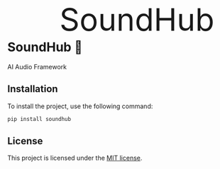 
<p align="center">
  <img src="SoundHub.png" alt="SoundHub" style="display:block; margin:auto; transform: scale(5.0);" />
</p>

# SoundHub 🎵

AI Audio Framework 

## Installation

To install the project, use the following command:

```python
pip install soundhub
```

## License

This project is licensed under the [MIT license](./LICENSE).
